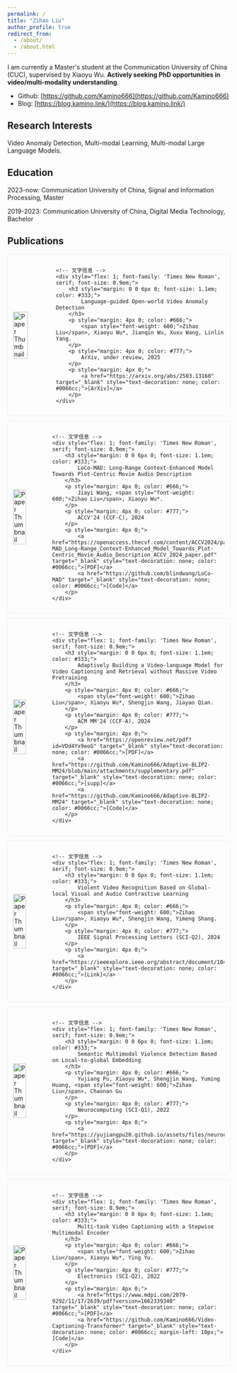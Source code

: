 ```yaml
---
permalink: /
title: "Zihao Liu"
author_profile: true
redirect_from: 
  - /about/
  - /about.html
---
```


I am currently a Master's student at the Communication University of China (CUC), supervised by Xiaoyu Wu. **Actively seeking PhD opportunities in video/multi-modality understanding**.

- Github: [https://github.com/Kamino666](https://github.com/Kamino666)
- Blog: [https://blog.kamino.link/](https://blog.kamino.link/)

## Research Interests

Video Anomaly Detection, Multi-modal Learning, Multi-modal Large Language Models.

## Education

2023-now: Communication University of China, Signal and Information Processing, Master

2019-2023: Communication University of China, Digital Media Technology, Bachelor

## Publications

<!-- 预印 LaGoVAD -->
<div style="display: flex; align-items: center; gap: 15px; margin: 10px 0; border: 1px solid #eee; padding: 12px; border-radius: 4px;">
    <!-- 缩略图 -->
    <img src="files/LaGoVAD.png" alt="Paper Thumbnail" style="width: 40%; height: auto; object-fit: contain;">
    
    <!-- 文字信息 -->
    <div style="flex: 1; font-family: 'Times New Roman', serif; font-size: 0.9em;">
        <h3 style="margin: 0 0 6px 0; font-size: 1.1em; color: #333;">
            Language-guided Open-world Video Anomaly Detection
        </h3>
        <p style="margin: 4px 0; color: #666;">
            <span style="font-weight: 600;">Zihao Liu</span>, Xiaoyu Wu*, Jianqin Wu, Xuxu Wang, Linlin Yang.
        </p>
        <p style="margin: 4px 0; color: #777;">
            ArXiv, under review, 2025
        </p>
        <p style="margin: 4px 0;">
            <a href="https://arxiv.org/abs/2503.13160" target="_blank" style="text-decoration: none; color: #0066cc;">[ArXiv]</a>
        </p>
    </div>
</div>

<!-- ACCV 电影描述 论文 -->
<div style="display: flex; align-items: center; gap: 15px; margin: 10px 0; border: 1px solid #eee; padding: 12px; border-radius: 4px;">
    <!-- 缩略图 -->
    <img src="files/LoCoMAD.png" alt="Paper Thumbnail" style="width: 40%; height: auto; object-fit: contain;">
    
    <!-- 文字信息 -->
    <div style="flex: 1; font-family: 'Times New Roman', serif; font-size: 0.9em;">
        <h3 style="margin: 0 0 6px 0; font-size: 1.1em; color: #333;">
            LoCo-MAD: Long-Range Context-Enhanced Model Towards Plot-Centric Movie Audio Description
        </h3>
        <p style="margin: 4px 0; color: #666;">
            Jiayi Wang, <span style="font-weight: 600;">Zihao Liu</span>, Xiaoyu Wu*.
        </p>
        <p style="margin: 4px 0; color: #777;">
            ACCV'24 (CCF-C), 2024
        </p>
        <p style="margin: 4px 0;">
            <a href="https://openaccess.thecvf.com/content/ACCV2024/papers/Wang_LoCo-MAD_Long-Range_Context-Enhanced_Model_Towards_Plot-Centric_Movie_Audio_Description_ACCV_2024_paper.pdf" target="_blank" style="text-decoration: none; color: #0066cc;">[PDF]</a>
            <a href="https://github.com/blindwang/LoCo-MAD" target="_blank" style="text-decoration: none; color: #0066cc;">[Code]</a>
        </p>
    </div>
</div>

<!-- ACM MM 视频描述 论文 -->
<div style="display: flex; align-items: center; gap: 15px; margin: 10px 0; border: 1px solid #eee; padding: 12px; border-radius: 4px;">
    <!-- 缩略图 -->
    <img src="files/mm24.png" alt="Paper Thumbnail" style="width: 40%; height: auto; object-fit: contain;">
    
    <!-- 文字信息 -->
    <div style="flex: 1; font-family: 'Times New Roman', serif; font-size: 0.9em;">
        <h3 style="margin: 0 0 6px 0; font-size: 1.1em; color: #333;">
            Adaptively Building a Video-language Model for Video Captioning and Retrieval without Massive Video Pretraining
        </h3>
        <p style="margin: 4px 0; color: #666;">
            <span style="font-weight: 600;">Zihao Liu</span>, Xiaoyu Wu*, Shengjin Wang, Jiayao Qian.
        </p>
        <p style="margin: 4px 0; color: #777;">
            ACM MM'24 (CCF-A), 2024
        </p>
        <p style="margin: 4px 0;">
            <a href="https://openreview.net/pdf?id=VDd4Yx9eoG" target="_blank" style="text-decoration: none; color: #0066cc;">[PDF]</a>
            <a href="https://github.com/Kamino666/Adaptive-BLIP2-MM24/blob/main/attachments/supplementary.pdf" target="_blank" style="text-decoration: none; color: #0066cc;">[supp]</a>
            <a href="https://github.com/Kamino666/Adaptive-BLIP2-MM24" target="_blank" style="text-decoration: none; color: #0066cc;">[Code]</a>
        </p>
    </div>
</div>

<!-- 暴力检测 论文 -->
<div style="display: flex; align-items: center; gap: 15px; margin: 10px 0; border: 1px solid #eee; padding: 12px; border-radius: 4px;">
    <!-- 缩略图 -->
    <img src="files/Violent.png" alt="Paper Thumbnail" style="width: 40%; height: auto; object-fit: contain;">
    
    <!-- 文字信息 -->
    <div style="flex: 1; font-family: 'Times New Roman', serif; font-size: 0.9em;">
        <h3 style="margin: 0 0 6px 0; font-size: 1.1em; color: #333;">
            Violent Video Recognition Based on Global-local Visual and Audio Contrastive Learning
        </h3>
        <p style="margin: 4px 0; color: #666;">
            <span style="font-weight: 600;">Zihao Liu</span>, Xiaoyu Wu*, Shengjin Wang, Yimeng Shang.
        </p>
        <p style="margin: 4px 0; color: #777;">
            IEEE Signal Processing Letters (SCI-Q2), 2024
        </p>
        <p style="margin: 4px 0;">
            <a href="https://ieeexplore.ieee.org/abstract/document/10411036" target="_blank" style="text-decoration: none; color: #0066cc;">[Link]</a>
        </p>
    </div>
</div>

<!-- 暴力检测pyj 论文 -->
<div style="display: flex; align-items: center; gap: 15px; margin: 10px 0; border: 1px solid #eee; padding: 12px; border-radius: 4px;">
    <!-- 缩略图 -->
    <img src="files/local-global.png" alt="Paper Thumbnail" style="width: 40%; height: auto; object-fit: contain;">
    
    <!-- 文字信息 -->
    <div style="flex: 1; font-family: 'Times New Roman', serif; font-size: 0.9em;">
        <h3 style="margin: 0 0 6px 0; font-size: 1.1em; color: #333;">
            Semantic Multimodal Violence Detection Based on Local-to-global Embedding
        </h3>
        <p style="margin: 4px 0; color: #666;">
            Yujiang Pu, Xiaoyu Wu*, Shengjin Wang, Yuming Huang, <span style="font-weight: 600;">Zihao Liu</span>, Chaonan Gu
        </p>
        <p style="margin: 4px 0; color: #777;">
            Neurocomputing (SCI-Q1), 2022
        </p>
        <p style="margin: 4px 0;">
            <a href="https://yujiangpu20.github.io/assets/files/neurocom.pdf" target="_blank" style="text-decoration: none; color: #0066cc;">[PDF]</a>
        </p>
    </div>
</div>

<!-- SME 论文 -->
<div style="display: flex; align-items: center; gap: 15px; margin: 10px 0; border: 1px solid #eee; padding: 12px; border-radius: 4px;">
    <!-- 缩略图 -->
    <img src="files/SME.png" alt="Paper Thumbnail" style="width: 40%; height: auto; object-fit: contain;">
    
    <!-- 文字信息 -->
    <div style="flex: 1; font-family: 'Times New Roman', serif; font-size: 0.9em;">
        <h3 style="margin: 0 0 6px 0; font-size: 1.1em; color: #333;">
            Multi-task Video Captioning with a Stepwise Multimodal Encoder
        </h3>
        <p style="margin: 4px 0; color: #666;">
            <span style="font-weight: 600;">Zihao Liu</span>, Xiaoyu Wu*, Ying Yu.
        </p>
        <p style="margin: 4px 0; color: #777;">
            Electronics (SCI-Q2), 2022
        </p>
        <p style="margin: 4px 0;">
            <a href="https://www.mdpi.com/2079-9292/11/17/2639/pdf?version=1662339340" target="_blank" style="text-decoration: none; color: #0066cc;">[PDF]</a>
            <a href="https://github.com/Kamino666/Video-Captioning-Transformer" target="_blank" style="text-decoration: none; color: #0066cc; margin-left: 10px;">[Code]</a>
        </p>
    </div>
</div>
